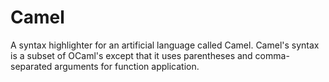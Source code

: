 # Camel

A syntax highlighter for an artificial language called Camel.
Camel's syntax is a subset of OCaml's except that it uses parentheses and comma-separated arguments for function application.
